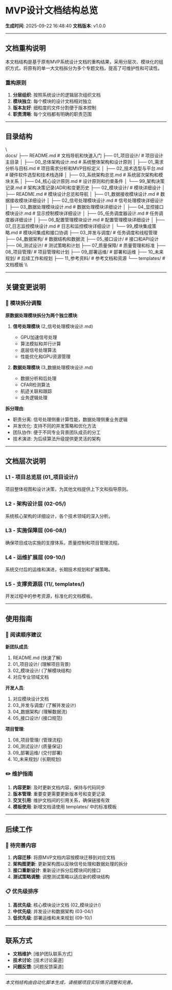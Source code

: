 ﻿# MVP设计文档结构总览

**生成时间**: 2025-09-22 16:48:40
**文档版本**: v1.0.0

---

## 文档重构说明

本文档结构是基于原有MVP系统设计文档的重构结果，采用分层次、模块化的组织方式，将原有的单一大文档拆分为多个专题文档，提高了可维护性和可读性。

### 重构原则

1. **分层组织**: 按照系统设计的逻辑层次组织文档
2. **模块独立**: 每个模块的设计文档相对独立
3. **版本友好**: 细粒度的文件分割便于版本控制
4. **职责清晰**: 每个文档都有明确的职责范围

---

## 目录结构

\\\
docs/
├── README.md                                    # 文档导航和快速入门
├── 01_项目设计/                                # 项目设计主目录
│   ├── 00_总体架构设计.md                       # 系统整体架构和设计原则
│   ├── 01_需求分析与目标.md                     # 项目需求分析和MVP目标定义
│   ├── 02_技术选型与平台.md                     # 硬件软件选型和技术栈选择
│   ├── 03_系统架构总览.md                       # 系统层次架构和模块关系
│   ├── 04_核心设计原则.md                       # 设计原则和约束条件
│   └── 99_架构决策记录.md                       # 架构决策记录(ADR)和变更历史
├── 02_模块设计/                                # 模块详细设计
│   ├── README.md                               # 模块设计总览和导航
│   ├── 01_数据接收模块设计.md                   # 数据接收模块详细设计
│   ├── 02_信号处理模块设计.md                   # 信号处理模块详细设计
│   ├── 03_数据处理模块设计.md                   # 数据处理模块详细设计 
│   ├── 04_显控接口模块设计.md                   # 显示控制模块详细设计
│   ├── 05_任务调度器设计.md                     # 任务调度器详细设计
│   ├── 06_配置管理模块设计.md                   # 配置管理模块详细设计
│   ├── 07_日志监控模块设计.md                   # 日志和监控模块详细设计
│   └── 99_模块集成策略.md                       # 模块间集成和接口协调
├── 03_并发与调度/                              # 任务调度和线程管理
├── 04_数据架构/                                # 数据结构和数据流
├── 05_接口设计/                                # 接口和API设计
├── 06_测试设计/                                # 测试策略和计划
├── 07_质量保障/                                # 质量管理和标准
├── 08_项目管理/                                # 项目管理和计划
├── 09_部署运维/                                # 部署和运维
├── 10_未来规划/                                # 后续工作和规划
├── 11_参考资料/                                # 参考文档和资源
└── templates/                                  # 文档模板
\\\

---

## 关键变更说明

### 🔄 模块拆分调整

**原数据处理模块拆分为两个独立模块**:

1. **信号处理模块** ( 2_信号处理模块设计.md)
   - GPU加速信号处理
   - 算法模拟和并行计算
   - 底层信号处理算法
   - 性能优化和GPU资源管理

2. **数据处理模块** ( 3_数据处理模块设计.md)
   - 数据分析和后处理
   - CFAR检测算法
   - 航迹关联和跟踪
   - 业务逻辑处理

**拆分理由**:
- 职责分离: 信号处理侧重计算性能，数据处理侧重业务逻辑
- 并发优化: 支持不同的并发策略和优化方法
- 团队协作: 便于不同专业背景团队成员的分工
- 技术演进: 为后续算法升级提供更灵活的架构

---

## 文档层次说明

### L1 - 项目总览层 (01_项目设计/)
项目整体视图和设计决策，为其他文档提供上下文和指导原则。

### L2 - 架构设计层 (02-05/)
系统核心架构的详细设计，各个技术领域的深入分析。

### L3 - 实施保障层 (06-08/)
确保项目成功实施的支撑体系，质量控制和项目管理流程。

### L4 - 运维扩展层 (09-10/)
系统交付后的运维和演进，长期技术规划和扩展策略。

### L5 - 支撑资源层 (11/, templates/)
开发过程中的参考资源，标准化的文档模板。

---

## 使用指南

### 📖 阅读顺序建议

**新团队成员**:
1. README.md (快速了解)
2. 01_项目设计/ (理解项目背景)
3. 02_模块设计/ (了解模块结构)
4. 对应专业领域文档

**开发人员**:
1. 对应模块设计文档
2. 03_并发与调度/ (了解并发设计)
3. 04_数据架构/ (理解数据流)
4. 05_接口设计/ (接口规范)

**项目管理**:
1. 08_项目管理/ (管理流程)
2. 06_测试设计/ (质量保证)
3. 09_部署运维/ (交付部署)
4. 10_未来规划/ (长期规划)

### ✏️ 维护指南

1. **内容更新**: 及时更新文档内容，保持与代码同步
2. **版本管理**: 重要变更需要更新版本号和变更记录
3. **交叉引用**: 维护文档间的引用关系，确保链接有效
4. **模板使用**: 新增文档请使用 templates/ 中的标准模板

---

## 后续工作

### 🚧 待完善内容

1. **内容迁移**: 将原MVP文档内容按模块迁移到对应文档
2. **架构图更新**: 更新架构图以反映信号处理和数据处理的拆分
3. **接口重新设计**: 重新设计拆分后模块间的接口
4. **测试策略调整**: 调整测试策略以适应新的模块结构

### 📋 优先级排序

1. **高优先级**: 核心模块设计文档 (02_模块设计/)
2. **中优先级**: 并发设计和数据架构 (03-04/)
3. **低优先级**: 部署运维和未来规划 (09-10/)

---

## 联系方式

- **文档维护**: [维护团队联系方式]
- **技术讨论**: [技术讨论渠道]
- **问题反馈**: [问题反馈渠道]

---

*本文档结构由自动化脚本生成，请根据项目实际情况调整和完善。*
